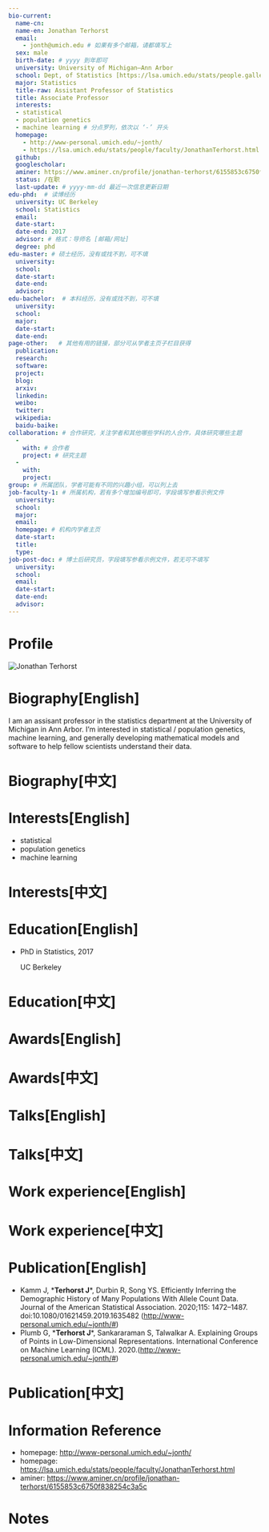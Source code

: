 ```yaml
---
bio-current:
  name-cn: 
  name-en: Jonathan Terhorst
  email: 
    - jonth@umich.edu # 如果有多个邮箱，请都填写上
  sex: male
  birth-date: # yyyy 到年即可
  university: University of Michigan—Ann Arbor 
  school: Dept, of Statistics [https://lsa.umich.edu/stats/people.gallery.html#tag=stats&tagns=michigan-lsa] # 格式：学院名称[学院官网链接]
  major: Statistics
  title-raw: Assistant Professor of Statistics
  title: Associate Professor
  interests: 
  - statistical
  - population genetics 
  - machine learning # 分点罗列，依次以 ‘-’ 开头
  homepage: 
    - http://www-personal.umich.edu/~jonth/
    - https://lsa.umich.edu/stats/people/faculty/JonathanTerhorst.html # 如果有多个主页，请都填写上
  github: 
  googlescholar:  
  aminer: https://www.aminer.cn/profile/jonathan-terhorst/6155853c6750f838254c3a5c # 从这里查找 https://www.aminer.org/search/person
  status: /在职
  last-update: # yyyy-mm-dd 最近一次信息更新日期
edu-phd:  # 读博经历
  university: UC Berkeley
  school: Statistics
  email: 
  date-start: 
  date-end: 2017
  advisor: # 格式：导师名 [邮箱/网址]
  degree: phd
edu-master: # 硕士经历，没有或找不到，可不填
  university: 
  school: 
  date-start: 
  date-end: 
  advisor:
edu-bachelor:  # 本科经历，没有或找不到，可不填
  university: 
  school: 
  major: 
  date-start: 
  date-end: 
page-other:   # 其他有用的链接，部分可从学者主页子栏目获得
  publication: 
  research: 
  software: 
  project: 
  blog: 
  arxiv: 
  linkedin: 
  weibo:
  twitter:
  wikipedia:
  baidu-baike:
collaboration: # 合作研究，关注学者和其他哪些学科的人合作，具体研究哪些主题
  - 
    with: # 合作者
    project: # 研究主题
  - 
    with: 
    project: 
group: # 所属团队，学者可能有不同的兴趣小组，可以列上去
job-faculty-1: # 所属机构，若有多个增加编号即可，字段填写参看示例文件
  university: 
  school: 
  major: 
  email: 
  homepage: # 机构内学者主页
  date-start: 
  title: 
  type: 
job-post-doc: # 博士后研究员，字段填写参看示例文件，若无可不填写
  university: 
  school: 
  email: 
  date-start: 
  date-end: 
  advisor: 
---
```


# Profile

![Jonathan Terhorst](https://lsa.umich.edu/content/michigan-lsa/stats/en/people/faculty/JonathanTerhorst/jcr:content/profileImage.transform/profile_square/image.jpg)

# Biography[English]

I am an assisant professor in the statistics department at the University of Michigan in Ann Arbor. I’m interested in statistical / population genetics, machine learning, and generally developing mathematical models and software to help fellow scientists understand their data.

# Biography[中文]

# Interests[English]

- statistical
- population genetics 
- machine learning

# Interests[中文]

# Education[English]

- PhD in Statistics, 2017
    
    UC Berkeley

# Education[中文]

# Awards[English]

# Awards[中文]

# Talks[English]

# Talks[中文]

# Work experience[English]

# Work experience[中文]

# Publication[English]

- Kamm J, \***Terhorst J**\*, Durbin R, Song YS. Efficiently Inferring the Demographic History of Many Populations With Allele Count Data. Journal of the American Statistical Association. 2020;115: 1472–1487. doi:10.1080/01621459.2019.1635482 (http://www-personal.umich.edu/~jonth/#)
- Plumb G, \***Terhorst J**\*, Sankararaman S, Talwalkar A. Explaining Groups of Points in Low-Dimensional Representations. International Conference on Machine Learning (ICML). 2020.(http://www-personal.umich.edu/~jonth/#)

# Publication[中文]

# Information Reference
 
- homepage: http://www-personal.umich.edu/~jonth/
- homepage: https://lsa.umich.edu/stats/people/faculty/JonathanTerhorst.html
- aminer: https://www.aminer.cn/profile/jonathan-terhorst/6155853c6750f838254c3a5c

# Notes